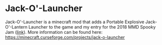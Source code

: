 # Jack-O'-Launcher
Jack-O'-Launcher is a minecraft mod that adds a Portable Explosive Jack-O'-Lantern Launcher to the game and my entry for the 2018 MMD Spooky Jam ([link](https://github.com/MinecraftModDevelopment/MMD-Site/blob/master/docs/events/spooky_jam_2018.md)). More information can be found here:
https://minecraft.curseforge.com/projects/jack-o-launcher
